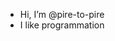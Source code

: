 - Hi, I’m @pire-to-pire
- I like programmation

<!---
pire-to-pire/pire-to-pire is a ✨ special ✨ repository because its `README.md` (this file) appears on your GitHub profile.
You can click the Preview link to take a look at your changes.
--->
